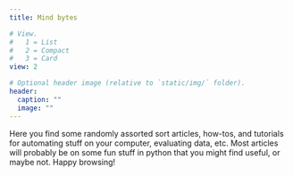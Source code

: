 ```yaml
---
title: Mind bytes

# View.
#   1 = List
#   2 = Compact
#   3 = Card
view: 2

# Optional header image (relative to `static/img/` folder).
header:
  caption: ""
  image: ""
---
```


Here you find some randomly assorted sort articles, 
how-tos, and tutorials for automating stuff on your computer, 
evaluating data, etc. 
Most articles will probably be on some fun stuff in python 
that you might find useful, or maybe not. 
Happy browsing!
